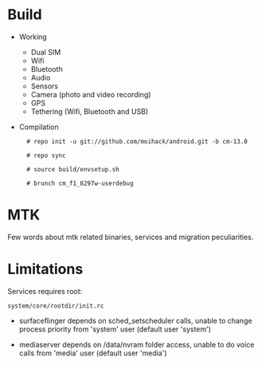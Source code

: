 # Build

* Working
  * Dual SIM
  * Wifi
  * Bluetooth
  * Audio
  * Sensors
  * Camera (photo and video recording)
  * GPS
  * Tethering (Wifi, Bluetooth and USB)

* Compilation

        # repo init -u git://github.com/moihack/android.git -b cm-13.0
        
        # repo sync
        
        # source build/envsetup.sh
        
        # brunch cm_f1_8297w-userdebug

# MTK

Few words about mtk related binaries, services and migration peculiarities.

# Limitations

Services requires root:

`system/core/rootdir/init.rc`

  * surfaceflinger depends on sched_setscheduler calls, unable to change process priority from 'system' user (default user 'system')

  * mediaserver depends on /data/nvram folder access, unable to do voice calls from 'media' user (default user 'media')
